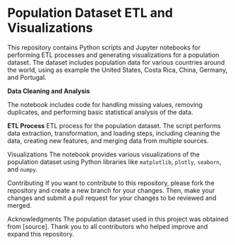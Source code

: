 # Population Dataset ETL and Visualizations

This repository contains Python scripts and Jupyter notebooks for performing ETL processes and generating visualizations for a population dataset. The dataset includes population data for various countries around the world, using as example the United States, Costa Rica, China, Germany, and Portugal.

**Data Cleaning and Analysis**

The notebook includes code for handling missing values, removing duplicates, and performing basic statistical analysis of the data.

**ETL Process**
ETL process for the population dataset. The script performs data extraction, transformation, and loading steps, including cleaning the data, creating new features, and merging data from multiple sources.

Visualizations
The notebook provides various visualizations of the population dataset using Python libraries like `matplotlib`, `plotly`, `seaborn`, and `numpy`. 

Contributing
If you want to contribute to this repository, please fork the repository and create a new branch for your changes. Then, make your changes and submit a pull request for your changes to be reviewed and merged.

Acknowledgments
The population dataset used in this project was obtained from [source].
Thank you to all contributors who helped improve and expand this repository.

